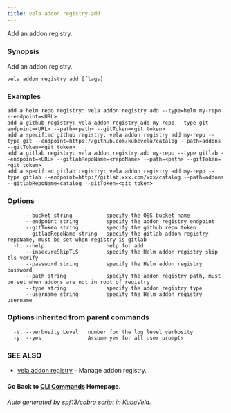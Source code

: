 ```yaml
---
title: vela addon registry add
---
```


Add an addon registry.

### Synopsis

Add an addon registry.

```
vela addon registry add [flags]
```

### Examples

```
add a helm repo registry: vela addon registry add --type=helm my-repo --endpoint=<URL>
add a github registry: vela addon registry add my-repo --type git --endpoint=<URL> --path=<path> --gitToken=<git token>
add a specified github registry: vela addon registry add my-repo --type git --endpoint=https://github.com/kubevela/catalog --path=addons --gitToken=<git token>
add a gitlab registry: vela addon registry add my-repo --type gitlab --endpoint=<URL> --gitlabRepoName=<repoName> --path=<path> --gitToken=<git token>
add a specified gitlab registry: vela addon registry add my-repo --type gitlab --endpoint=http://gitlab.xxx.com/xxx/catalog --path=addons --gitlabRepoName=catalog --gitToken=<git token>
```

### Options

```
      --bucket string           specify the OSS bucket name
      --endpoint string         specify the addon registry endpoint
      --gitToken string         specify the github repo token
      --gitlabRepoName string   specify the gitlab addon registry repoName, must be set when registry is gitlab
  -h, --help                    help for add
      --insecureSkipTLS         specify the Helm addon registry skip tls verify
      --password string         specify the Helm addon registry password
      --path string             specify the addon registry path, must be set when addons are not in root of registry
      --type string             specify the addon registry type
      --username string         specify the Helm addon registry username
```

### Options inherited from parent commands

```
  -V, --verbosity Level   number for the log level verbosity
  -y, --yes               Assume yes for all user prompts
```

### SEE ALSO

* [vela addon registry](vela_addon_registry)	 - Manage addon registry.

#### Go Back to [CLI Commands](vela) Homepage.


###### Auto generated by [spf13/cobra script in KubeVela](https://github.com/kubevela/kubevela/tree/master/hack/docgen).
